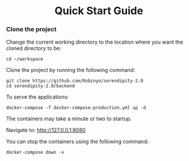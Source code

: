 <h1 align="center">Quick Start Guide</h1>

### Clone the project 

Change the current working directory to the location where you want the cloned directory to be:

```
cd ~/workspace
```

Clone the project by running the following command:

```
git clone https://github.com/Robinyo/serendipity-2.0
cd serendipity-2.0/backend
``` 

To serve the applications:

```
docker-compose -f docker-compose-production.yml up -d
```

The containers may take a minute or two to startup.

Navigate to: http://127.0.0.1:8080

You can stop the containers using the following command:

```
docker-compose down -v
```
